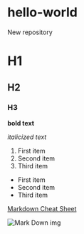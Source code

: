 # hello-world
New repository

# H1
## H2
### H3

**bold text**

*italicized text*

1. First item
2. Second item
3. Third item

- First item
- Second item
- Third item

[Markdown Cheat Sheet](https://www.markdownguide.org/cheat-sheet/#basic-syntax)

![Mark Down img](https://css-tricks.com/wp-content/uploads/2016/01/choose-markdown.jpg)
